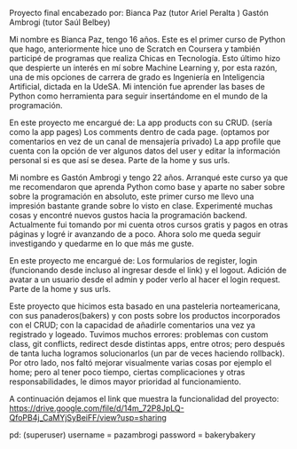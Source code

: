 Proyecto final encabezado por: 
Bianca Paz (tutor Ariel Peralta ) 
Gastón Ambrogi (tutor Saúl Belbey)


Mi nombre es Bianca Paz, tengo 16 años. Este es el primer curso de Python que hago, anteriormente hice uno de Scratch en Coursera y también participé de programas que realiza Chicas en Tecnología. Esto último hizo que despierte un interés en mí sobre Machine Learning y, por esta razón, una de mis opciones de carrera de grado es Ingeniería en Inteligencia Artificial, dictada en la UdeSA. Mi intención fue aprender las bases de Python como herramienta para seguir insertándome en el mundo de la programación.

En este proyecto me encargué de:
La app products con su CRUD. (sería como la app pages)
Los comments dentro de cada page. (optamos por comentarios en vez de un canal de mensajería privado)
La app profile que cuenta con la opción de ver algunos datos del user y editar la información personal si es que así se desea.
Parte de la home y sus urls.  



Mi nombre es Gastón Ambrogi y tengo 22 años. Arranqué este curso ya que me recomendaron que aprenda Python como base y aparte no saber sobre sobre la programación en absoluto, este primer curso me llevo una impresión bastante grande sobre lo visto en clase. Experimenté muchas cosas y encontré nuevos gustos hacia la programación backend. Actualmente fui tomando por mi cuenta otros cursos gratis y pagos en otras páginas y logré ir avanzando de a poco. Ahora solo me queda seguir investigando y quedarme en lo que más me guste.

En este proyecto me encargué de:
Los formularios de register, login (funcionando desde incluso al ingresar desde el link) y el logout.
Adición de avatar a un usuario desde el admin y poder verlo al hacer el login request.
Parte de la home y sus urls.



Este proyecto que hicimos esta basado en una pasteleria norteamericana, con sus panaderos(bakers) y con posts sobre los productos incorporados con el CRUD; con la capacidad de añadirle comentarios una vez ya registrado y logeado. Tuvimos muchos errores: problemas con custom class, git conflicts, redirect desde distintas apps, entre otros; pero después de tanta lucha logramos solucionarlos (un par de veces haciendo rollback).
Por otro lado, nos faltó mejorar visualmente varias cosas por ejemplo el home; pero al tener poco tiempo, ciertas complicaciones y otras responsabilidades, le dimos mayor prioridad al funcionamiento.


A continuación dejamos el link que muestra la funcionalidad del proyecto: https://drive.google.com/file/d/14m_72P8JpLQ-QfoPB4j_CaMYjSyBeiFF/view?usp=sharing

pd: (superuser) username = pazambrogi  password = bakerybakery